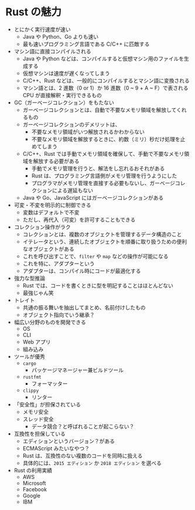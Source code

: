 # Rust の魅力

- とにかく実行速度が速い
  - Java や Python、Go よりも速い
  - 最も速いプログラミング言語である C/C++ に匹敵する
- マシン語に直接コンパイルされる
  - Java や Python などは、コンパイルすると仮想マシン用のファイルを生成する
  - 仮想マシンは速度が遅くなってしまう
  - C/C++、Rust などは、一般的にコンパイルするとマシン語に変換される
  - マシン語とは、2 進数（0 or 1）か 16 進数（0 ~ 9 + A ~ F）で表される CPU が直接解釈・実行できるもの
- GC（ガーベージコレクション）をもたない
  - ガーベージコレクションとは、自動で不要なメモリ領域を解放してくれるもの
  - ガーベージコレクションのデメリットは、
    - 不要なメモリ領域がいつ解放されるかわからない
    - 不要なメモリ領域を解放するときに、約数（ミリ）秒だけ処理を止めてしまう
  - C/C++、Rust では手動でメモリ領域を確保して、手動で不要なメモリ領域を解放する必要がある
    - 手動でメモリ管理を行うと、解法をし忘れるおそれがある
    - Rust は、プログラミング言語側がメモリ管理を行うようにした
    - プログラマがメモリ管理を直接する必要もないし、ガーベージコレクションによる遅延もない
  - Java や Go、JavaScript にはガーベージコレクションがある
- 可変・不変を明示的に制御できる
  - 変数はデフォルトで不変
  - ただし、再代入（可変）を許可することもできる
- コレクション操作がラク
  - コレクションとは、複数のオブジェクトを管理するデータ構造のこと
  - イテレータという、連続したオブジェクトを順番に取り扱うための便利なオブジェクトがある
  - これを呼び出すことで、`filter` や `map` などの操作が可能になる
  - これを特に、アダプターという
  - アダプターは、コンパイル時にコードが最適化する
- 強力な型推論
  - Rust では、コードを書くときに型を明記することはほとんどない
  - 最強じゃん笑
- トレイト
  - 共通の振る舞いを抽出してまとめ、名前付けしたもの
  - オブジェクト指向でいう継承？
- 幅広い分野のものを開発できる
  - OS
  - CLI
  - Web アプリ
  - 組み込み
- ツールが優秀
  - `cargo`
    - パッケージマネージャー兼ビルドツール
  - `rustfmt`
    - フォーマッター
  - `clippy`
    - リンター
- 「安全性」が担保されている
  - メモリ安全
  - スレッド安全
    - データ競合？と呼ばれることが起こらない？
- 互換性を担保している
  - エディションというバージョン？がある
  - ECMAScript みたいなやつ？
  - Rust は、互換性のない複数のコードを同時に扱える
  - 具体的には、`2015 エディション` か `2018 エディション` を選べる
- Rust の利用実績
  - AWS
  - Microsoft
  - Facebook
  - Google
  - IBM
